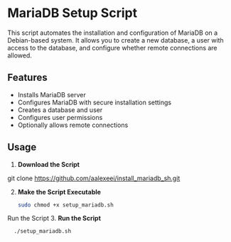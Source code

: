 # MariaDB Setup Script

This script automates the installation and configuration of MariaDB on a Debian-based system. It allows you to create a new database, a user with access to the database, and configure whether remote connections are allowed.

## Features

- Installs MariaDB server
- Configures MariaDB with secure installation settings
- Creates a database and user
- Configures user permissions
- Optionally allows remote connections

## Usage

1. **Download the Script**

  git clone https://github.com/aalexeei/install_mariadb_sh.git

2. **Make the Script Executable**
   ```bash
   sudo chmod +x setup_mariadb.sh

Run the Script
3. **Run the Script**
```bash
  ./setup_mariadb.sh
